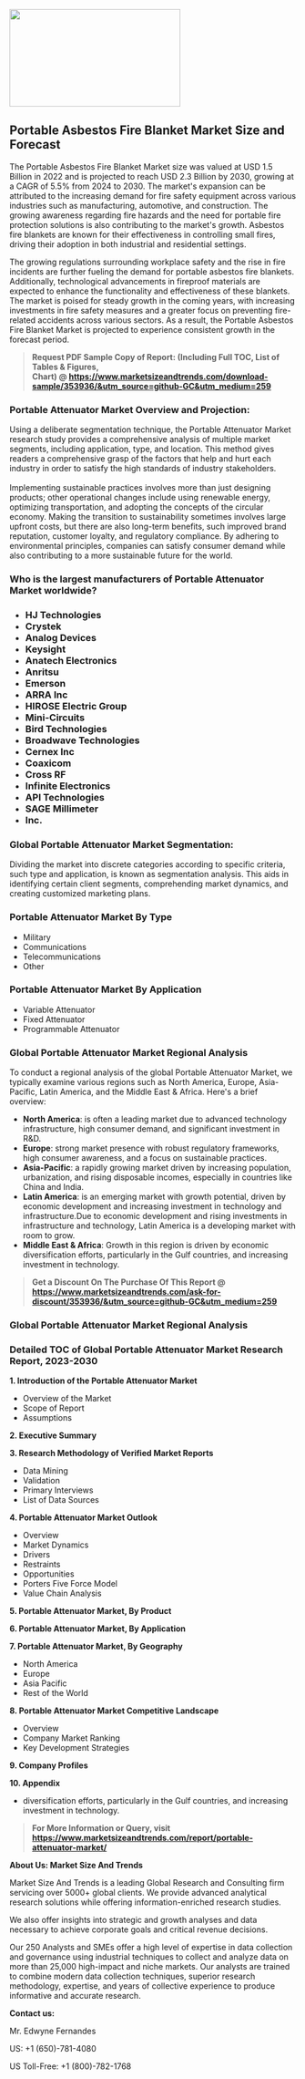 <p><img class="alignnone size-medium wp-image-20088" src="https://ffe5etoiles.com/wp-content/uploads/2024/12/MST1-300x171.png" alt="" width="300" height="171" /></p><h2>Portable Asbestos Fire Blanket Market Size and Forecast</h2><p>The Portable Asbestos Fire Blanket Market size was valued at USD 1.5 Billion in 2022 and is projected to reach USD 2.3 Billion by 2030, growing at a CAGR of 5.5% from 2024 to 2030. The market's expansion can be attributed to the increasing demand for fire safety equipment across various industries such as manufacturing, automotive, and construction. The growing awareness regarding fire hazards and the need for portable fire protection solutions is also contributing to the market's growth. Asbestos fire blankets are known for their effectiveness in controlling small fires, driving their adoption in both industrial and residential settings.</p><p>The growing regulations surrounding workplace safety and the rise in fire incidents are further fueling the demand for portable asbestos fire blankets. Additionally, technological advancements in fireproof materials are expected to enhance the functionality and effectiveness of these blankets. The market is poised for steady growth in the coming years, with increasing investments in fire safety measures and a greater focus on preventing fire-related accidents across various sectors. As a result, the Portable Asbestos Fire Blanket Market is projected to experience consistent growth in the forecast period.</p></p><blockquote id="" class=""><strong>Request PDF Sample Copy of Report: (Including Full TOC, List of Tables &amp; Figures, Chart)&nbsp;@&nbsp;<strong><a href="https://www.marketsizeandtrends.com/download-sample/353936/&utm_source=github-GC&utm_medium=259" target="_blank">https://www.marketsizeandtrends.com/download-sample/353936/&utm_source=github-GC&utm_medium=259</a></strong></strong></blockquote><h3 id="" class="">Portable Attenuator Market&nbsp;Overview and Projection:</h3><p id="" class="">Using a deliberate segmentation technique, the Portable Attenuator Market research study provides a comprehensive analysis of multiple market segments, including application, type, and location. This method gives readers a comprehensive grasp of the factors that help and hurt each industry in order to satisfy the high standards of industry stakeholders. <br /> <br />Implementing sustainable practices involves more than just designing products; other operational changes include using renewable energy, optimizing transportation, and adopting the concepts of the circular economy. Making the transition to sustainability sometimes involves large upfront costs, but there are also long-term benefits, such improved brand reputation, customer loyalty, and regulatory compliance. By adhering to environmental principles, companies can satisfy consumer demand while also contributing to a more sustainable future for the world.</p><h3 id="" class="">Who is the largest manufacturers of&nbsp;Portable Attenuator Market worldwide?</h3><h3 class=""><p><ul><li>HJ Technologies </li><li> Crystek </li><li> Analog Devices </li><li> Keysight </li><li> Anatech Electronics </li><li> Anritsu </li><li> Emerson </li><li> ARRA Inc </li><li> HIROSE Electric Group </li><li> Mini-Circuits </li><li> Bird Technologies </li><li> Broadwave Technologies </li><li> Cernex Inc </li><li> Coaxicom </li><li> Cross RF </li><li> Infinite Electronics </li><li> API Technologies </li><li> SAGE Millimeter </li><li> Inc.</li></ul></p></h3><h3 id="" class="">Global&nbsp;Portable Attenuator Market Segmentation:</h3><p id="" class="">Dividing the market into discrete categories according to specific criteria, such type and application, is known as segmentation analysis. This aids in identifying certain client segments, comprehending market dynamics, and creating customized marketing plans.</p><h3 id="" class="">Portable Attenuator Market&nbsp;By Type</h3><p><p><ul><li>Military</li><li> Communications</li><li> Telecommunications</li><li> Other</p></li></ul></p></p><h3 id="" class="">Portable Attenuator Market&nbsp;By Application</h3><p class=""><p><ul><li>Variable Attenuator</li><li> Fixed Attenuator</li><li> Programmable Attenuator</li></ul></p></p><h3 id="" class="">Global Portable Attenuator Market Regional Analysis</h3><p id="" class="">To conduct a regional analysis of the global Portable Attenuator Market, we typically examine various regions such as North America, Europe, Asia-Pacific, Latin America, and the Middle East &amp; Africa. Here's a brief overview:</p><ul><li><strong>North America</strong>: is often a leading market due to advanced technology infrastructure, high consumer demand, and significant investment in R&amp;D.</li><li><strong>Europe</strong>: strong market presence with robust regulatory frameworks, high consumer awareness, and a focus on sustainable practices.</li><li><strong>Asia-Pacific</strong>: a rapidly growing market driven by increasing population, urbanization, and rising disposable incomes, especially in countries like China and India.</li><li><strong>Latin America</strong>: is an emerging market with growth potential, driven by economic development and increasing investment in technology and infrastructure.Due to economic development and rising investments in infrastructure and technology, Latin America is a developing market with room to grow.</li><li><strong>Middle East &amp; Africa</strong>: Growth in this region is driven by economic diversification efforts, particularly in the Gulf countries, and increasing investment in technology.</li></ul><blockquote id="" class=""><strong>Get a Discount On The Purchase Of This Report @ <strong><a href="https://www.marketsizeandtrends.com/ask-for-discount/353936/&utm_source=github-GC&utm_medium=259" target="_blank">https://www.marketsizeandtrends.com/ask-for-discount/353936/&utm_source=github-GC&utm_medium=259</a></strong></strong></blockquote><h3 id="" class="">Global Portable Attenuator Market Regional Analysis</h3><h3 id="" class="">Detailed TOC of Global Portable Attenuator Market Research Report, 2023-2030</h3><p id="" class=""><strong>1. Introduction of the Portable Attenuator Market</strong></p><ul><li>Overview of the Market</li><li>Scope of Report</li><li>Assumptions</li></ul><p id="" class=""><strong>2. Executive Summary</strong></p><p id="" class=""><strong>3. Research Methodology of Verified Market Reports</strong></p><ul><li>Data Mining</li><li>Validation</li><li>Primary Interviews</li><li>List of Data Sources</li></ul><p id="" class=""><strong>4. Portable Attenuator Market Outlook</strong></p><ul><li>Overview</li><li>Market Dynamics</li><li>Drivers</li><li>Restraints</li><li>Opportunities</li><li>Porters Five Force Model</li><li>Value Chain Analysis</li></ul><p id="" class=""><strong>5. Portable Attenuator Market, By Product</strong></p><p id="" class=""><strong>6. Portable Attenuator Market, By Application</strong></p><p id="" class=""><strong>7. Portable Attenuator Market, By Geography</strong></p><ul><li>North America</li><li>Europe</li><li>Asia Pacific</li><li>Rest of the World</li></ul><p id="" class=""><strong>8. Portable Attenuator Market Competitive Landscape</strong></p><ul><li>Overview</li><li>Company Market Ranking</li><li>Key Development Strategies</li></ul><p id="" class=""><strong>9. Company Profiles</strong></p><p id="" class=""><strong>10. Appendix</strong></p><ul><li>diversification efforts, particularly in the Gulf countries, and increasing investment in technology.</li></ul><blockquote id="" class=""><strong>For More Information or Query, visit <strong><strong><a href="https://www.marketsizeandtrends.com/report/portable-attenuator-market/" target="_blank">https://www.marketsizeandtrends.com/report/portable-attenuator-market/</a></strong></strong></strong></blockquote><p id="" class=""><strong>About Us: Market Size And Trends</strong></p><p id="" class="">Market Size And Trends is a leading Global Research and Consulting firm servicing over 5000+ global clients. We provide advanced analytical research solutions while offering information-enriched research studies.</p><p id="" class="">We also offer insights into strategic and growth analyses and data necessary to achieve corporate goals and critical revenue decisions.</p><p id="" class="">Our 250 Analysts and SMEs offer a high level of expertise in data collection and governance using industrial techniques to collect and analyze data on more than 25,000 high-impact and niche markets. Our analysts are trained to combine modern data collection techniques, superior research methodology, expertise, and years of collective experience to produce informative and accurate research.</p><p id="" class=""><strong>Contact us:</strong></p><p id="" class="">Mr. Edwyne Fernandes</p><p id="" class="">US: +1 (650)-781-4080</p><p id="" class="">US Toll-Free: +1 (800)-782-1768</p>
